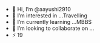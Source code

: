 - 👋 Hi, I’m @aayushi2910
- 👀 I’m interested in ...Travelling
- 🌱 I’m currently learning ...MBBS
- 💞️ I’m looking to collaborate on ...
- ⚡ 19

<!---
Rohanrd2910/Rohanrd2910 is a ✨ special ✨ repository because its `README.md` (this file) appears on your GitHub profile.
You can click the Preview link to take a look at your changes.
--->
